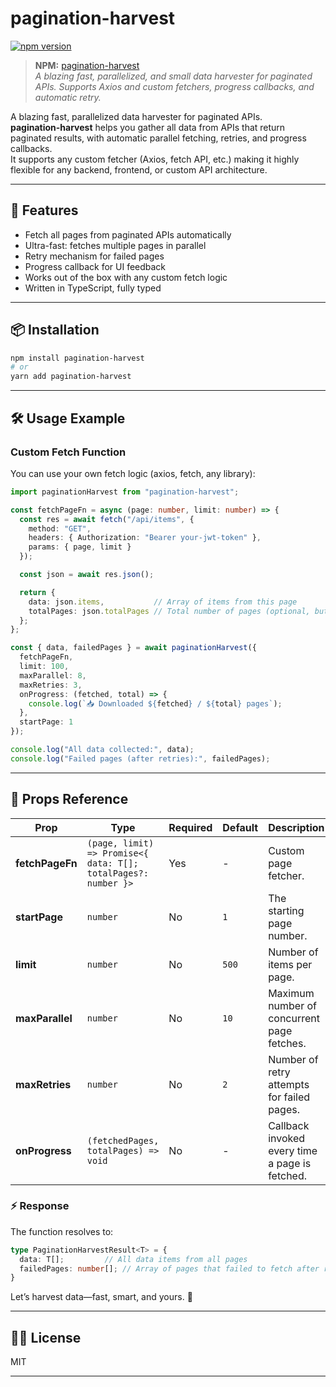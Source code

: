 # pagination-harvest
[![npm version](https://img.shields.io/npm/v/pagination-harvest.svg?style=flat-square)](https://www.npmjs.com/package/pagination-harvest)

> **NPM:** [pagination-harvest](https://www.npmjs.com/package/pagination-harvest)  
> _A blazing fast, parallelized, and small data harvester for paginated APIs. Supports Axios and custom fetchers, progress callbacks, and automatic retry._

A blazing fast, parallelized data harvester for paginated APIs.  
**pagination-harvest** helps you gather all data from APIs that return paginated results, with automatic parallel fetching, retries, and progress callbacks.  
It supports any custom fetcher (Axios, fetch API, etc.) making it highly flexible for any backend, frontend, or custom API architecture. 

---

## 🚀 Features

- Fetch all pages from paginated APIs automatically
- Ultra-fast: fetches multiple pages in parallel
- Retry mechanism for failed pages
- Progress callback for UI feedback
- Works out of the box with any custom fetch logic
- Written in TypeScript, fully typed

---

## 📦 Installation

```bash
npm install pagination-harvest
# or
yarn add pagination-harvest
```

---

## 🛠️ Usage Example

### Custom Fetch Function

You can use your own fetch logic (axios, fetch, any library):

```typescript
import paginationHarvest from "pagination-harvest";

const fetchPageFn = async (page: number, limit: number) => {
  const res = await fetch("/api/items", {
    method: "GET",
    headers: { Authorization: "Bearer your-jwt-token" },
    params: { page, limit }
  });

  const json = await res.json();

  return {
    data: json.items,           // Array of items from this page
    totalPages: json.totalPages // Total number of pages (optional, but useful)
  };
};

const { data, failedPages } = await paginationHarvest({
  fetchPageFn,
  limit: 100,
  maxParallel: 8,
  maxRetries: 3,
  onProgress: (fetched, total) => {
    console.log(`📥 Downloaded ${fetched} / ${total} pages`);
  },
  startPage: 1
});

console.log("All data collected:", data);
console.log("Failed pages (after retries):", failedPages);

```

---

## 🔖 Props Reference

| Prop             | Type                         | Required | Default   | Description                                                                                 |
|------------------|-----------------------------|----------|-----------|---------------------------------------------------------------------------------------------|
| **fetchPageFn**  | `(page, limit) => Promise<{ data: T[]; totalPages?: number }>` | Yes | - | Custom page fetcher.                                  |
| **startPage**    | `number`                     | No       | `1`       | The starting page number.                                                                   |
| **limit**        | `number`                     | No       | `500`     | Number of items per page.                                                                   |
| **maxParallel**  | `number`                     | No       | `10`      | Maximum number of concurrent page fetches.                                                  |
| **maxRetries**   | `number`                     | No       | `2`       | Number of retry attempts for failed pages.                                                  |
| **onProgress**   | `(fetchedPages, totalPages) => void` | No | -  | Callback invoked every time a page is fetched.                                              |

### ⚡️ Response

The function resolves to:
```typescript
type PaginationHarvestResult<T> = {
  data: T[];         // All data items from all pages
  failedPages: number[]; // Array of pages that failed to fetch after retries
}
```
Let’s harvest data—fast, smart, and yours. 🌱

---

## 🧑‍💻 License

MIT

---
